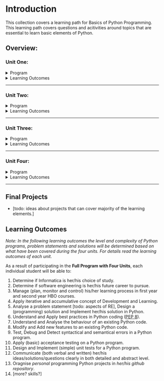 # Introduction

This collection covers a learning path for Basics of Python Programming. This learning path covers questions and acitivities around topics that are essential to learn basic elements of Python.

## Overview:

### Unit One:
<details>
<summary>Program</summary>

### Week01: Linear Programs.

<details>
<summary>Content </summary>

- **Concepts** : General concepts of programs, basic data types, basic calculations in Python, linear programs in Python with simple input / output.
- **Exercises**: A list of candidate exercises is proposed where students practice simple linear programs with input and outputs.
- **Status**: 
	- *Learning Path*: Proof of Concept, ready to experiment.
	- *Exercises*: Proof of Concept, ready to experiment. More can be added.
	- *Products*: To do.
</details>


### Week02: Branching Programs.

<details>
<summary>Content </summary>

- **Concepts** : Boolean expressions and conditional statements, basics of string processing with simple input / output.
- **Exercises**: A list of candidate exercises is proposed where students practice branching programs with input and outputs. New ideas can be added to the exercises.
- **Status**: 
	- *Learning Path*: Proof of Concept, ready to experiment.
	- *Exercises*: Proof of Concept, ready to experiment. More can be added.
	- *Products*: To do.
</details>


### Week03: Iterative Programs.

<details>
<summary>Content </summary>

- **Concepts** : General concepts of loops (*while* and *for*) and more functions for strings: type conversions, length, replacing, splitting and joining.
- **Exercises**: A list of candidate exercises is proposed where students practice simple programs with input and outputs, conditional statements and loops.
- **Status**: 
	- *Learning Path*: Proof of Concept, ready to experiment.
	- *Exercises*: Proof of Concept, ready to experiment. More can be added.
	- *Products*: To do.
</details>


### Week04: Review / Challenges.

<details>
<summary>Content </summary>

- **Concepts** : There is no new topic for students who need to review previous weeks. The topics for the sprinters can be decided later [to do].
- **Exercises**: To do.
- **Status**: 
	- *Learning Path*: To do.
	- *Exercises*: To do.
	- *Products*: To do.
</details>

</details>

<details>
<summary>Learning Outcomes</summary>

**Programming Elements**: In **Unit One** the following programming elements are covered:

	- primitive data types: characters, strings, integer, float and booleans.
	- basic numerical operations: + , - , * , / , %
	- simple user inputs and print formats.
	- conditional statements: if-else statements
	- loops: while and for.
	- basic string processing: length, split, join, replace, join.

As a result of participating in **PyCamp:Unit One**, students will be able to:

1. Read, Understand and Analyse the behaviour of a Python program implementing the programming elements covered in Unit One.
2. Implement their solutions for a given problem statement using the programming elements covered in Unit One.
3. Organise working environment using command lines for making folders, changinf paths, listing contents of a folder, managing (copy, delete, rename) files.
4. Implementing their Python programs in Python Shell and an IDE.
5. Execute Python programs using a terminal and an IDE.
6. Plan, Follow, Execute daily learning activities and reflect on what have been learned.
7. Understand the concept of the acceptance testing on general applications.
8. Plan and Execute basics (variety of user inputs) of acceptance testing on a console based Python program.
9. [todo: what can the student do?] is introduced to the HR, teachers, students and various tools that are used
10. Manage her/his learning process using basic Time Management methods.
11. makes plans based on a self-chosen method [todo: overlaps with 6].
12. is introduced to various learning strategies [todo: overlaps with 6.]
13. applies learning strategies [todo: rephrase 12, 6]
14. reflects on his/her own work every week. 
15. knows how to build a dossier [todo: rephrase, perhaps has built something already] 

</details>

<hr />

### Unit Two:

<details>
<summary>Program</summary>

### Week05: Functions, Lists and Tuples.

<details>
<summary>Content</summary>

- **Concepts** : General concepts of functions, basics of lists and tuples as collective structures.
- **Exercises**: To do.
- **Status**: 
	- *Learning Path*: Proof of Concept, ready to experiment.
	- *Exercises*: To do (Framework is Ready).
	- *Products*: To do.

</details>

### Week06: Functions, Dictionaries and Sets.

<details>
<summary>Content</summary>

- **Concepts** : Arguments and parameters, default values for parameters, dictionaries and basics of sets.
- **Exercises**: To do.
- **Status**: 
	- *Learning Path*: Proof of Concept, ready to experiment.
	- *Exercises*: To do (Framework is Ready).
	- *Products*: To do.

</details>



### Week07: Functions and Nested Structures.

<details>
<summary>Content</summary>

- **Concepts** : Lambda expressions, namespaces, and nested structures (lists, tuples, sets).
- **Exercises**: To do.
- **Status**: 
	- *Learning Path*: Proof of Concept, ready to experiment.
	- *Exercises*: To do (Framework is Ready).
	- *Products*: To do.

</details>

### Week08: Review / Challenges.

<details>
<summary>Content</summary>

- **Concepts** : There is no new topic for students who need to review previous weeks. The topics for the sprinters can be decided later [to do].
- **Exercises**: To do.
- **Status**: 
	- *Learning Path*: To do.
	- *Exercises*: To do.
	- *Products*: To do.

</details>


</details>

<details>
<summary>Learning Outcomes</summary>

As a result of participating in **PyCamp:Part Two**, students will be able to:

1. [todo: Python in progress]
2. [todo: to be rephrased and aligned] Professionals skills: In Unit Two the following skills are covered: 
	- Apply and reflect on time management 
	- Research & problem solving 
	- Presentation of products/assignments 
	- Giving & receiving feedback 
	- Testing 
	- Introduction to GitHub 

</details>

<hr />

### Unit Three:

<details>
<summary>Program</summary>

### Week09: Everything is an Object.

<details>
<summary>Content</summary>

- **Concepts** : Basic concepts of classes, objects, attributes and methods in Python.
- **Exercises**: To do.
- **Status**: 
	- *Learning Path*: Proof of Concept, ready to experiment.
	- *Exercises*: To do (Framework is Ready).
	- *Products*: To do.

</details>



### Week10: (Plain) Data Files.

<details>
<summary>Content</summary>

- **Concepts** : Basic concepts of encoding and decoding information, simple processing of plain files (text and binary) in Python.
- **Exercises**: To do.
- **Status**: 
	- *Learning Path*: Proof of Concept, ready to experiment.
	- *Exercises*: To do (Framework is Ready).
	- *Products*: To do.

</details>



### Week11: Structured Data Files.

<details>
<summary>Content</summary>

- **Concepts** : Basics of processing csv and json files.
- **Exercises**: To do.
- **Status**: 
	- *Learning Path*: Proof of Concept, ready to experiment.
	- *Exercises*: To do (Framework is Ready).
	- *Products*: To do.

</details>




### Week12: Review / Challenges

<details>
<summary>Content</summary>

- **Concepts** : There is no new topic for students who need to review previous weeks. The topics for the sprinters can be decided later [to do].
- **Exercises**: To do.
- **Status**: 
	- *Learning Path*: To do.
	- *Exercises*: To do (Framework is Ready).
	- *Products*: To do.

</details>



</details>

<details>
<summary>Learning Outcomes</summary>

As a result of participating in **PyCamp:Part Three**, students will be able to:

1. Plan and execute detailed learning activity provided given general learning goals and resources.
2. 


</details>


<hr />

### Unit Four:

<details>
<summary>Program</summary>

**Idea**: planning is part of the student activity in the last arch. Students provide their plan at the beginning of the week and based on that they study and provide the solution.

### Week13: Data Base.

<details>
<summary>Content</summary>

- **Concepts** : Given an already existing tables, students can extract data using simple sql queries *select x from T where C*. To do.
- **Exercises**: To do.
- **Status**: 
	- *Learning Path*: To do.
	- *Exercises*: To do.
	- *Products*: To do.

</details>



### Week14: Functions: as a Type.

<details>
<summary>Content</summary>

- **Concepts** : Functions as parameters, Functions as return values. To do.
- **Exercises**: To do. *Idea*: Students should implement programs covering topics from week 01 to week 13 and refactor their code with concepts of "Functions as Data Types".
- **Status**: 
	- *Learning Path*: To do.
	- *Exercises*: To do.
	- *Products*: To do.

</details>

### Week15: Functions: Recursion.

<details>
<summary>Content</summary>

- **Concepts** : Recursive functions. To do.
- **Exercises**: To do. *Idea*: Students should implement programs covering topics from week 01 to week 13 and refactor their code with concepts of weeks 14 and 15.
- **Status**: 
	- *Learning Path*: To do.
	- *Exercises*: To do.
	- *Products*: To do.

</details>

### Week16: Review / Challenges

<details>
<summary>Content</summary>

- **Concepts** : There is no new topic for students who need to review previous weeks. The topics for the sprinters can be decided later [to do].
- **Exercises**: To do.
- **Status**: 
	- *Learning Path*: To do.
	- *Exercises*: To do.
	- *Products*: To do.

</details>


</details>

<details>
<summary>Learning Outcomes</summary>

As a result of participating in **PyCamp:Part Four**, students will be able to:

1. Plan and execute weekly learning activity provided given end goals.
2. 


</details>


<hr />

## Final Projects
- [todo: ideas about projects that can cover majority of the learning elements.]


## Learning Outcomes

*Note: In the following learning outcomes the level and complexity of Python programs, problem statements and solutions will be determined based on what have been covered during the four units. For details read the learning outcomes of each unit.*
 
As a result of participating in the **Full Program with Four Units**, each individual student will be able to:

1. Determine if Informatica is her/his choice of study.
2. Determine if software engineering is her/his future career to pursue.
3. Manage (plan, monitor and control) his/her learning process in first year and second year HBO courses.
4. Apply iterative and accumulative concept of Development and Learning. 
5. Analyse a problem statement [todo: aspects of RE], Design a (programming) solution and Implement her/his solution in Python.
6. Understand and Apply best practices in Python coding ([PEP 8](https://peps.python.org/pep-0008/)).
7. Understand and Analyse the behaviour of an existing Python code.
8. Modify and Add new features to an existing Python code. 
9. Test, Debug and Detect syntactical and semantical errors in a Python program. 
10. Apply (basic) acceptance testing on a Python program.
11. Design and Implement (simple) unit tests for a Python program.
12. Communicate (both verbal and written) her/his ideas/solutions/questions clearly in both detailed and abstract level.
13. Oragnise *personal* programming Python projects in *her/his github repository*.
13. [more? skills?]
